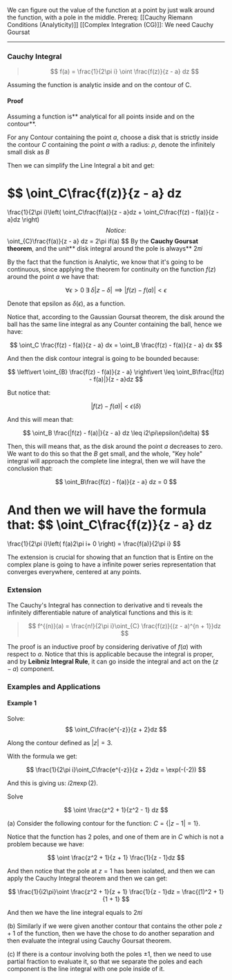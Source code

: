 We can figure out the value of the function at a point by just walk around the function, with a pole in the middle. 
Prereq: 
[[Cauchy Riemann Conditions (Analyticity)]]
[[Complex Integration (CG)]]: We need Cauchy Goursat 

---

### Cauchy Integral

> $$
> f(a) = \frac{1}{2\pi i} \oint \frac{f(z)}{z - a} dz
> $$

Assuming the function is analytic inside and on the contour of C. 

#### Proof

Assuming a function is** analytical for all points inside and on the contour**. 

For any Contour containing the point $a$, choose a disk that is strictly inside the contour $C$ containing the point $a$ with a radius: $\rho$, denote the infinitely small disk as $B$

Then we can simplify the Line Integral a bit and get: 

$$
\oint_C\frac{f(z)}{z - a} dz
=
\frac{1}{2\pi i}\left(
	\oint_C\frac{f(a)}{z - a}dz + 
	\oint_C\frac{f(z) - f(a)}{z - a}dz
\right)
$$
Notice: 
$$
\oint_{C}\frac{f(a)}{z - a} dz = 2\pi if(a)
$$
By the **Cauchy Goursat theorem**, and the unit** disk integral around the pole is always** $2\pi i$

By the fact that the function is Analytic, we know that it's going to be continuous, since applying the theorem for continuity on the function $f(z)$ around the point $a$ we have that: 

$$
\forall \epsilon > 0 \; \exists\;\delta |z - \delta| \implies |f(z) - f(a)| < \epsilon
$$

Denote that epsilon as $\delta(\epsilon)$, as a function. 

Notice that, according to the Gaussian Goursat theorem, the disk around the ball has the same line integral as any Counter containing the ball, hence we have: 

$$
\oint_C \frac{f(z) - f(a)}{z - a} dx = \oint_B \frac{f(z) - f(a)}{z - a} dx
$$

And then the disk contour integral is going to be bounded because: 

$$
\left\vert 
	\oint_{B} \frac{f(z) - f(a)}{z - a}
\right\vert
\leq
\oint_B\frac{|f(z) - f(a)|}{z - a}dz
$$

But notice that: 

$$
|f(z) - f(a)| < \epsilon(\delta)
$$

And this will mean that: 

$$
\oint_B \frac{|f(z) - f(a)|}{z - a} dz
\leq
i2\pi\epsilon(\delta)
$$

Then, this will means that, as the disk around the point $a$ decreases to zero. We want to do this so that the $B$ get small, and the whole, "Key hole" integral will approach the complete line integral, then we will have the conclusion that: 

$$
\oint_B\frac{f(z) - f(a)}{z - a} dz = 0
$$

And then we will have the formula that: 
$$
\oint_C\frac{f(z)}{z - a} dz
=
\frac{1}{2\pi i}\left(
	f(a)2\pi i+ 
	0
\right)
= \frac{f(a)}{2\pi i}
$$

The extension is crucial for showing that an function that is Entire on the complex plane is going to have a infinite power series representation that converges everywhere, centered at any points. 

### Extension

The Cauchy's Integral has connection to derivative and ti reveals the infinitely differentiable nature of analytical functions and this is it: 

> $$
> f^{(n)}(a) = \frac{n!}{2\pi i}\oint_{C} \frac{f(z)}{(z - a)^{n + 1}}dz
> $$

The proof is an inductive proof by considering derivative of $f(a)$ with respect to $a$. Notice that this is applicable because the integral is proper, and by **Leibniz Integral Rule**, it can go inside the integral and act on the $(z - a)$ component. 

### Examples and Applications
#### Example 1

Solve:
$$
\oint_C\frac{e^{-z}}{z + 2}dz 
$$

Along the contour defined as $|z| = 3$. 

With the formula we get:

$$
\frac{1}{2\pi i}\oint_C\frac{e^{-z}}{z + 2}dz  = \exp(-(-2))
$$

And this is giving us: $i2\pi\exp(2)$.

Solve

$$
\oint \frac{z^2 + 1}{z^2 - 1} dz
$$

(a) Consider the following contour for the function: $C = \{|z - 1| = 1\}$. 

Notice that the function has 2 poles, and one of them are in $C$ which is not a problem because we have: 

$$
\oint \frac{z^2 + 1}{z + 1} \frac{1}{z - 1}dz
$$

And then notice that the pole at $z = 1$ has been isolated, and then we can apply the Cauchy Integral theorem and then we can get: 

$$
\frac{1}{i2\pi}\oint \frac{z^2 + 1}{z + 1} \frac{1}{z - 1}dz = \frac{(1)^2 + 1}{1 + 1}
$$

And then we have the line integral equals to $2\pi i$

(b)
Similarly if we were given another contour that contains the other pole $z + 1$ of the function, then we have the chose to do another separation and then evaluate the integral using Cauchy Goursat theorem. 

(c)
If there is a contour involving both the poles $\pm 1$, then we need to use partial fraction to evaluate it, so that we separate the poles and each component is the line integral with one pole inside of it. 
